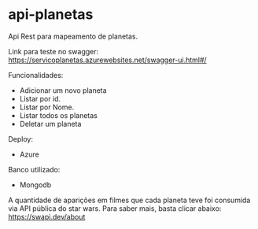 # api-planetas
Api Rest para mapeamento de planetas.

Link para teste no swagger: 
https://servicoplanetas.azurewebsites.net/swagger-ui.html#/

Funcionalidades: 
- Adicionar um novo planeta
- Listar por id.
- Listar por Nome.
- Listar todos os planetas
- Deletar um planeta

Deploy:
- Azure

Banco utilizado: 
- Mongodb

A quantidade de aparições em filmes que cada planeta teve foi consumida via API pública do star wars. Para saber mais, basta clicar abaixo: 
https://swapi.dev/about

